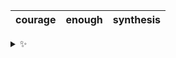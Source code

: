 | courage | enough | synthesis |
| :-----: | :----: | :-------: |

<details>
  <summary>✨</summary>
  These words are chosen at random each day. New words will appear here tomorrow morning.
</details>